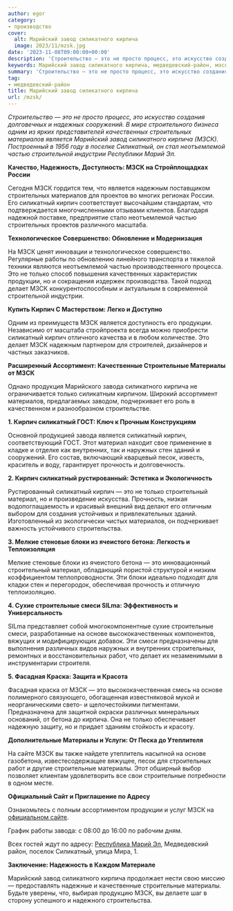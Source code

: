 ```yaml
---
author: egor
category:
- производство
cover:
  alt: Марийский завод силикатного кирпича
  image: 2023/11/mzsk.jpg
date: '2023-11-08T09:00:00+00:00'
description: 'Строительство — это не просто процесс, это искусство создания долговечных и надежных сооружений. В мире строительного бизнеса одним из ярких...'
keywords: Марийский завод силикатного кирпича, медведевский-район, мзск, силикатный, это, кирпич, строительные, строительных, материалов, является, кирпича, только, материалы, силикатного, неотъемлемой, частью, продукции
summary: 'Строительство — это не просто процесс, это искусство создания долговечных и надежных сооружений. В мире строительного бизнеса одним из ярких...'
tag:
- медведевский-район
title: Марийский завод силикатного кирпича
url: /mzsk/
---
```


_Строительство — это не просто процесс, это искусство создания долговечных и надежных сооружений. В мире строительного бизнеса одним из ярких представителей качественных строительных материалов является Марийский завод силикатного кирпича (МЗСК). Построенный в 1956 году в поселке Силикатный, он стал неотъемлемой частью строительной индустрии Республики Марий Эл._

**Качество, Надежность, Доступность: МЗСК на Стройплощадках России**

Сегодня МЗСК гордится тем, что является надежным поставщиком строительных материалов для проектов во многих регионах России. Его силикатный кирпич соответствует высочайшим стандартам, что подтверждается многочисленными отзывами клиентов. Благодаря надежной поставке, предприятие стало неотъемлемой частью строительных проектов различного масштаба.

**Технологическое Совершенство: Обновление и Модернизация**

На МЗСК ценят инновации и технологическое совершенство. Регулярные работы по обновлению линейного транспорта и тяжелой техники являются неотъемлемой частью производственного процесса. Это не только способ повышения качественных характеристик продукции, но и сокращения издержек производства. Такой подход делает МЗСК конкурентоспособным и актуальным в современной строительной индустрии.

**Купить Кирпич С Мастерством: Легко и Доступно**

Одним из преимуществ МЗСК является доступность его продукции. Независимо от масштаба стройпроекта всегда можно приобрести силикатный кирпич отличного качества и в любом количестве. Это делает МЗСК надежным партнером для строителей, дизайнеров и частных заказчиков.

**Расширенный Ассортимент: Качественные Строительные Материалы от МЗСК**

Однако продукция Марийского завода силикатного кирпича не ограничивается только силикатным кирпичом. Широкий ассортимент материалов, предлагаемых заводом, подчеркивает его роль в качественном и разнообразном строительстве.

**1\. Кирпич силикатный ГОСТ: Ключ к Прочным Конструкциям**

Основной продукцией завода является силикатный кирпич, соответствующий ГОСТ. Этот материал находит свое применение в кладке и отделке как внутренних, так и наружных стен зданий и сооружений. Его состав, включающий кварцевый песок, известь, краситель и воду, гарантирует прочность и долговечность.

**2\. Кирпич силикатный рустированный: Эстетика и Экологичность**

Рустированный силикатный кирпич — это не только строительный материал, но и произведение искусства. Прочность, низкая водопоглащаемость и красивый внешний вид делают его отличным выбором для создания устойчивых и привлекательных зданий. Изготовленный из экологически чистых материалов, он подчеркивает важность устойчивого строительства.

**3\. Мелкие стеновые блоки из ячеистого бетона: Легкость и Теплоизоляция**

Мелкие стеновые блоки из ячеистого бетона — это инновационный строительный материал, обладающий пористой структурой и низким коэффициентом теплопроводности. Эти блоки идеально подходят для кладки стен и перегородок, обеспечивая прочность и отличную теплоизоляцию.

**4\. Сухие строительные смеси SILma: Эффективность и Универсальность**

SILma представляет собой многокомпонентные сухие строительные смеси, разработанные на основе высококачественных компонентов, вяжущих и модифицирующих добавок. Эти смеси предназначены для выполнения различных видов наружных и внутренних строительных, ремонтных и восстановительных работ, что делает их незаменимыми в инструментарии строителя.

**5\. Фасадная Краска: Защита и Красота**

Фасадная краска от МЗСК — это высококачественная смесь на основе полимерного связующего, обогащенная известняковой мукой и неорганическими свето\- и щелочестойкими пигментами. Предназначена для защитной окраски различных минеральных оснований, от бетона до кирпича. Она не только обеспечивает надежную защиту, но и придает зданиям стойкость и красоту.

**Дополнительные Материалы и Услуги: От Песка до Утеплителя**

На сайте МЗСК вы также найдете утеплитель насыпной на основе газобетона, известесодержащее вяжущее, песок для строительных работ и другие строительные материалы. Этот обширный выбор позволяет клиентам удовлетворить все свои строительные потребности в одном месте.

**Официальный Сайт и Приглашение по Адресу**

Ознакомьтесь с полным ассортиментом продукции и услуг МЗСК на [официальном сайте](https://%D0%BC%D0%B7%D1%81%D0%BA%D0%B7%D0%BA%D0%B0%D0%BE.%D1%80%D1%84/).

График работы завода: с 08:00 до 16:00 по рабочим дням.

Всех гостей ждут по адресу: [Республика Марий Эл](/), Медведевский район, поселок Силикатный, улица Мира, 1.

**Заключение: Надежность в Каждом Материале**

Марийский завод силикатного кирпича продолжает нести свою миссию — предоставлять надежные и качественные строительные материалы. Будьте уверены, что, выбирая продукцию МЗСК, вы делаете шаг в сторону успешного и надежного строительства.